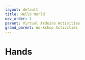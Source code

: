 ```yaml
---
layout: default
title: Hello World
nav_order: 1
parent: Virtual Arduino Activities
grand_parent: Workshop Activities
---
```

# Hands
